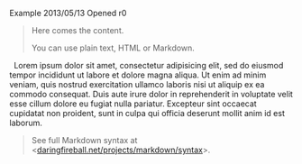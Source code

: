 Example
2013/05/13
Opened
r0

> Here comes the content.
>
> You can use plain text, HTML or Markdown.

&nbsp; Lorem ipsum dolor sit amet, consectetur adipisicing elit, sed do eiusmod tempor incididunt ut labore et dolore magna aliqua.
Ut enim ad minim veniam, quis nostrud exercitation ullamco laboris nisi ut aliquip ex ea commodo consequat.
Duis aute irure dolor in reprehenderit in voluptate velit esse cillum dolore eu fugiat nulla pariatur.
Excepteur sint occaecat cupidatat non proident, sunt in culpa qui officia deserunt mollit anim id est laborum.

> See full Markdown syntax at <[daringfireball.net/projects/markdown/syntax](http://daringfireball.net/projects/markdown/syntax)>.

